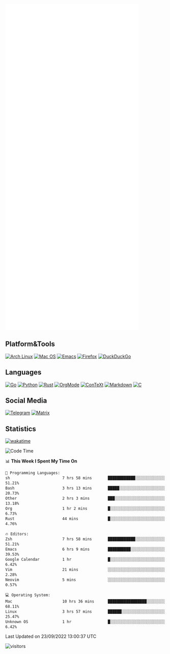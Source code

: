 ![Metrics](https://github.com/SteamedFish/SteamedFish/blob/master/github-metrics.svg)

## Platform&Tools

[![Arch Linux](https://img.shields.io/badge/ArchLinux-1793D1?logo=arch-linux&logoColor=fff&style=flat-square)](https://archlinux.org/)
[![Mac OS](https://img.shields.io/badge/MacOS-000000?style=flat-square&logo=macos&logoColor=F0F0F0)](https://www.apple.com/macos/)
[![Emacs](https://img.shields.io/badge/Emacs-%237F5AB6.svg?&style=flat-square&logo=gnu-emacs&logoColor=white)](https://www.gnu.org/software/emacs/)
[![Firefox](https://img.shields.io/badge/Firefox-FF7139?style=flat-square&logo=Firefox-Browser&logoColor=white)](https://firefox.com/)
[![DuckDuckGo](https://img.shields.io/badge/DuckDuckGo-DE5833?style=flat-square&logo=DuckDuckGo&logoColor=white)](https://duckduckgo.com/)

## Languages

[![Go](https://img.shields.io/badge/Golang-%2300ADD8.svg?style=flat-square&logo=go&logoColor=white)](https://golang.org/)
[![Python](https://img.shields.io/badge/Python-3670A0?style=flat-square&logo=python&logoColor=ffdd54)](https://www.python.org/)
[![Rust](https://img.shields.io/badge/Rust-%23000000.svg?style=flat-square&logo=rust&logoColor=white)](https://www.rust-lang.org/)
[![OrgMode](https://img.shields.io/badge/OrgMode-%23000000.svg?style=flat-square&logo=org&logoColor=white)](https://orgmode.org/)
[![ConTeXt](https://img.shields.io/badge/ConTeXt-%23008080.svg?style=flat-square&logo=latex&logoColor=white)](https://contextgarden.net/)
[![Markdown](https://img.shields.io/badge/MarkDown-%23000000.svg?style=flat-square&logo=markdown&logoColor=white)](https://daringfireball.net/projects/markdown/)
[![C](https://img.shields.io/badge/C-%2300599C.svg?style=flat-square&logo=c&logoColor=white)](https://www.iso.org/standard/74528.html)

## Social Media
[![Telegram](https://img.shields.io/badge/SteamedFish-2CA5E0?style=social&logo=telegram&logoColor=white)](https://t.me/SteamedFish)
[![Matrix](https://img.shields.io/badge/SteamedFish-2CA5E0?style=social&logo=matrix&logoColor=black)](https://matrix.to/#/@i:steamedfish.org)

## Statistics
[![wakatime](https://wakatime.com/badge/user/168280d6-fcf2-4b4f-ad3a-dc4612f35b38.svg)](https://wakatime.com/@168280d6-fcf2-4b4f-ad3a-dc4612f35b38)

<!--START_SECTION:waka-->
![Code Time](http://img.shields.io/badge/Code%20Time-2%2C023%20hrs%2010%20mins-blue)

📊 **This Week I Spent My Time On** 

```text
💬 Programming Languages: 
sh                       7 hrs 58 mins       ████████████░░░░░░░░░░░░░   51.21% 
Bash                     3 hrs 13 mins       █████░░░░░░░░░░░░░░░░░░░░   20.73% 
Other                    2 hrs 3 mins        ███░░░░░░░░░░░░░░░░░░░░░░   13.18% 
Org                      1 hr 2 mins         █░░░░░░░░░░░░░░░░░░░░░░░░   6.73% 
Rust                     44 mins             █░░░░░░░░░░░░░░░░░░░░░░░░   4.76%

🔥 Editors: 
Zsh                      7 hrs 58 mins       ████████████░░░░░░░░░░░░░   51.21% 
Emacs                    6 hrs 9 mins        ██████████░░░░░░░░░░░░░░░   39.53% 
Google Calendar          1 hr                █░░░░░░░░░░░░░░░░░░░░░░░░   6.42% 
Vim                      21 mins             ░░░░░░░░░░░░░░░░░░░░░░░░░   2.28% 
Neovim                   5 mins              ░░░░░░░░░░░░░░░░░░░░░░░░░   0.57%

💻 Operating System: 
Mac                      10 hrs 36 mins      █████████████████░░░░░░░░   68.11% 
Linux                    3 hrs 57 mins       ██████░░░░░░░░░░░░░░░░░░░   25.47% 
Unknown OS               1 hr                █░░░░░░░░░░░░░░░░░░░░░░░░   6.42%

```


 Last Updated on 23/09/2022 13:00:37 UTC
<!--END_SECTION:waka-->

![visitors](https://visitor-badge.laobi.icu/badge?page_id=SteamedFish.SteamedFish)
